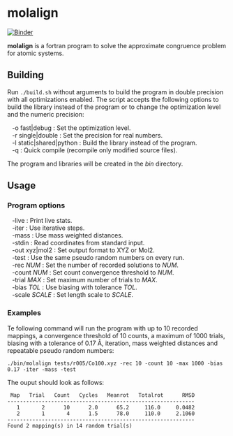 molalign
========
[![Binder](https://mybinder.org/badge_logo.svg)](https://mybinder.org/v2/gh/qcuaeh/molalign.git/HEAD?labpath=tests)

**molalign** is a fortran program to solve the approximate congruence problem for atomic systems.

Building
--------

Run `./build.sh` without arguments to build the program in double precision with all
optimizations enabled. The script accepts the following options to build the library
instead of the program or to change the optimization level and the numeric precision:

&ensp; -o fast|debug : Set the optimization level.  
&ensp; -r single|double : Set the precision for real numbers.  
&ensp; -l static|shared|python : Build the library instead of the program.  
&ensp; -q : Quick compile (recompile only modified source files).  

The program and libraries will be created in the *bin* directory.

Usage
-----

### Program options

&ensp; -live : Print live stats.  
&ensp; -iter : Use iterative steps.  
&ensp; -mass : Use mass weighted distances.  
&ensp; -stdin : Read coordinates from standard input.  
&ensp; -out xyz|mol2 : Set output format to XYZ or Mol2.  
&ensp; -test : Use the same pseudo random numbers on every run.  
&ensp; -rec *NUM* : Set the number of recorded solutions to *NUM*.  
&ensp; -count *NUM* : Set count convergence threshold to *NUM*.  
&ensp; -trial *MAX* : Set maximum number of trials to *MAX*.  
&ensp; -bias *TOL* : Use biasing with tolerance *TOL*.  
&ensp; -scale *SCALE* : Set length scale to *SCALE*.  
 
### Examples

Te following command will run the program with
up to 10 recorded mappings,
a convergence threshold of 10 counts,
a maximum of 1000 trials,
biasing with a tolerance of 0.17 Å,
iteration,
mass weighted distances
and repeatable pseudo random numbers:

    ./bin/molalign tests/r005/Co100.xyz -rec 10 -count 10 -max 1000 -bias 0.17 -iter -mass -test
    
The ouput should look as follows:

     Map   Trial   Count   Cycles   Meanrot   Totalrot      RMSD
    ------------------------------------------------------------
       1       2      10      2.0      65.2     116.0     0.0482
       2       1       4      1.5      78.0     110.0     2.1060
    ------------------------------------------------------------
    Found 2 mapping(s) in 14 random trial(s)
